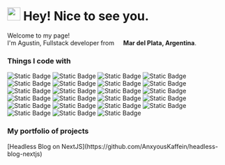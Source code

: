 <h1><img src="https://emojis.slackmojis.com/emojis/images/1531849430/4246/blob-sunglasses.gif?1531849430" width="30"/> Hey! Nice to see you.</h1>

<p>Welcome to my page! </br> I'm Agustin, Fullstack developer from <img src='https://cdn-icons-png.flaticon.com/512/12360/12360151.png' width="13"/> <b>Mar del Plata, Argentina</b>. </p>
<h3>Things I code with</h3>
<p>

<!-- Core Techs (Frameworks and Languages) -->
<img alt="Static Badge" src="https://img.shields.io/badge/React-61DAFB?style=for-the-badge&logo=react&labelColor=grey">
<img alt="Static Badge" src="https://img.shields.io/badge/Nextjs-%23000000?style=for-the-badge&logo=nextdotjs&labelColor=grey">
<img alt="Static Badge" src="https://img.shields.io/badge/Vue-%234FC08D?style=for-the-badge&logo=vuedotjs&labelColor=grey">
<img alt="Static Badge" src="https://img.shields.io/badge/Nuxt-%2300DC82?style=for-the-badge&logo=nuxt&labelColor=grey">
<img alt="Static Badge" src="https://img.shields.io/badge/JavaScript-F7DF1E?style=for-the-badge&logo=javascript&labelColor=grey">
<img alt="Static Badge" src="https://img.shields.io/badge/TypeScript-3178C6?style=for-the-badge&logo=typescript&labelColor=grey">
<img alt="Static Badge" src="https://img.shields.io/badge/HTML-E34F26?style=for-the-badge&logo=html5&labelColor=grey">
<img alt="Static Badge" src="https://img.shields.io/badge/CSS-663399?style=for-the-badge&logo=css3&labelColor=grey">
<img alt="Static Badge" src="https://img.shields.io/badge/TailwindCSS-%2306B6D4?style=for-the-badge&logo=tailwindcss&labelColor=grey">

<!-- Dev Tools -->
<img alt="Static Badge" src="https://img.shields.io/badge/Git-%23F05032?style=for-the-badge&logo=git&labelColor=grey">
<img alt="Static Badge" src="https://img.shields.io/badge/Webpack-%238DD6F9?style=for-the-badge&logo=webpack&labelColor=grey">
<img alt="Static Badge" src="https://img.shields.io/badge/NPM-%23CB3837?style=for-the-badge&logo=npm&labelColor=grey">
<img alt="Static Badge" src="https://img.shields.io/badge/Prettier-%23F7B93E?style=for-the-badge&logo=prettier&labelColor=grey">
<img alt="Static Badge" src="https://img.shields.io/badge/Docker-%232496ED?style=for-the-badge&logo=docker&labelColor=grey">

<!-- Deployment & DevOps -->
<img alt="Static Badge" src="https://img.shields.io/badge/Vercel-%23000000?style=for-the-badge&logo=vercel&labelColor=grey">

<!-- Design and Collab -->
<img alt="Static Badge" src="https://img.shields.io/badge/Figma-%23F24E1E?style=for-the-badge&logo=FIGMA&labelColor=grey">

<!-- Backend and Db's  -->
<img alt="Static Badge" src="https://img.shields.io/badge/Node-%235FA04E?style=for-the-badge&logo=nodedotjs&labelColor=grey">
<img alt="Static Badge" src="https://img.shields.io/badge/Python-3776AB?style=for-the-badge&logo=python&labelColor=grey">
<img alt="Static Badge" src="https://img.shields.io/badge/PostgreSQL-%234169E1?style=for-the-badge&logo=postgresql&labelColor=grey">
<img alt="Static Badge" src="https://img.shields.io/badge/MongoDB-%2347A248?style=for-the-badge&logo=mongodb&labelColor=grey">
<img alt="Static Badge" src="https://img.shields.io/badge/Express-%23000000?style=for-the-badge&logo=express&labelColor=grey">


<!-- API Tools -->
<img alt="Static Badge" src="https://img.shields.io/badge/Postman-%23FF6C37?style=for-the-badge&logo=postman&labelColor=grey">
<img alt="Static Badge" src="https://img.shields.io/badge/Insomnia-%234000BF?style=for-the-badge&logo=insomnia&labelColor=grey">


  <h3>My portfolio of projects</h3>
<table>
  <tbody>
    <tr>
	    [Headless Blog on NextJS](https://github.com/AnxyousKaffein/headless-blog-nextjs)
    </tr>
	<tr>
    </tr>
    <tr>
    </tr>
  </tbody>
</table>
  
  
  
  
  
  
  
  
  
  
  
  
  
  
  
</p>



